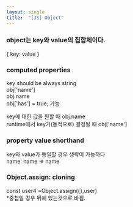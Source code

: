 ```yaml
---
layout: single
title:  "[JS] Object"
---
```

   
### object는 key와 value의 집합체이다.   
{ key: value }   
   
### computed properties   
key should be always string   
obj['name']   
obj.name   
obj['has'] = true; 가능   
   
key에 대한 값을 원할 때 obj.name   
runtime에서 key가(동적으로) 결정될 때 obj['name']   
   
### property value shorthand   
key와 value가 동일할 경우 생략이 가능하다   
name: name => name   

 
   
### Object.assign: cloning   

const user4 =Object.assign({},user)   
*중첩일 경우 뒤에 있는것으로 바뀜.   
